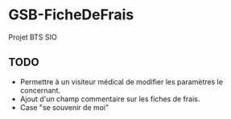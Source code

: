 # GSB-FicheDeFrais
Projet BTS SIO

## TODO
* Permettre à un visiteur médical de modifier les paramètres le concernant.
* Ajout d'un champ commentaire sur les fiches de frais.
* Case "se souvenir de moi"